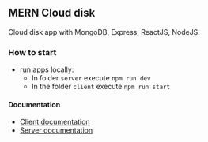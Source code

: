 ## MERN Cloud disk

Cloud disk app with MongoDB, Express, ReactJS, NodeJS.

### How to start

- run apps locally:
    - In folder `server` execute `npm run dev`
    - In the folder `client` execute `npm run start`

#### Documentation
- [Client documentation](/client/README.md)
- [Server documentation](/server/README.md)
